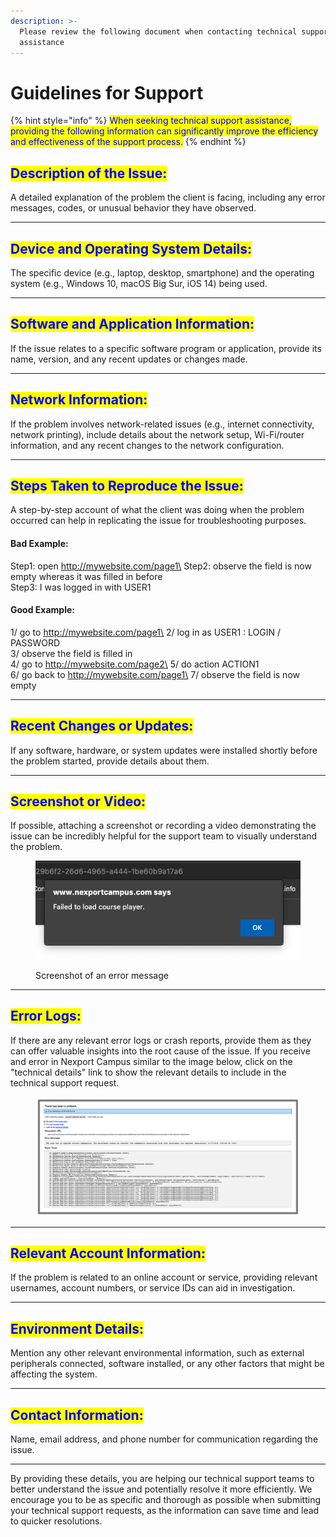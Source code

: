 ```yaml
---
description: >-
  Please review the following document when contacting technical support for
  assistance
---
```


# Guidelines for Support

{% hint style="info" %}
<mark style="color:blue;">When seeking technical support assistance, providing the following information can significantly improve the efficiency and effectiveness of the support process.</mark>
{% endhint %}

## <mark style="color:blue;">**Description of the Issue**</mark><mark style="color:blue;">:</mark>

A detailed explanation of the problem the client is facing, including any error messages, codes, or unusual behavior they have observed.

***

## <mark style="color:blue;">**Device and Operating System Details**</mark><mark style="color:blue;">:</mark>

The specific device (e.g., laptop, desktop, smartphone) and the operating system (e.g., Windows 10, macOS Big Sur, iOS 14) being used.

***

## <mark style="color:blue;">**Software and Application Information**</mark><mark style="color:blue;">:</mark>&#x20;

If the issue relates to a specific software program or application, provide its name, version, and any recent updates or changes made.

***

## <mark style="color:blue;">**Network Information**</mark><mark style="color:blue;">:</mark>&#x20;

If the problem involves network-related issues (e.g., internet connectivity, network printing), include details about the network setup, Wi-Fi/router information, and any recent changes to the network configuration.

***

## <mark style="color:blue;">**Steps Taken to Reproduce the Issue**</mark><mark style="color:blue;">:</mark>&#x20;

A step-by-step account of what the client was doing when the problem occurred can help in replicating the issue for troubleshooting purposes.

#### Bad Example: <a href="#633c" id="633c"></a>

Step1: open http://mywebsite.com/page1\
Step2: observe the field is now empty whereas it was filled in before\
Step3: I was logged in with USER1

#### **Good Example:**

1/ go to http://mywebsite.com/page1\
2/ log in as USER1 : LOGIN / PASSWORD\
3/ observe the field is filled in\
4/ go to http://mywebsite.com/page2\
5/ do action ACTION1\
6/ go back to http://mywebsite.com/page1\
7/ observe the field is now empty

***

## <mark style="color:blue;">**Recent Changes or Updates**</mark><mark style="color:blue;">:</mark>&#x20;

If any software, hardware, or system updates were installed shortly before the problem started, provide details about them.

***

## <mark style="color:blue;">**Screenshot or Video**</mark><mark style="color:blue;">:</mark>&#x20;

If possible, attaching a screenshot or recording a video demonstrating the issue can be incredibly helpful for the support team to visually understand the problem.

<figure><img src="../.gitbook/assets/Screen Shot 2022-09-06 at 8.55.51 AM.png" alt=""><figcaption><p>Screenshot of an error message</p></figcaption></figure>

***

## <mark style="color:blue;">**Error Logs**</mark><mark style="color:blue;">:</mark>&#x20;

If there are any relevant error logs or crash reports, provide them as they can offer valuable insights into the root cause of the issue. If you receive and error in Nexport Campus similar to the image below, click on the "technical details" link to show the relevant details to include in the technical support request.

<figure><img src="../.gitbook/assets/Screenshot 2022-11-30 at 3.14.36 PM.png" alt=""><figcaption></figcaption></figure>

***

## <mark style="color:blue;">**Relevant Account Information**</mark><mark style="color:blue;">:</mark>&#x20;

If the problem is related to an online account or service, providing relevant usernames, account numbers, or service IDs can aid in investigation.

***

## <mark style="color:blue;">**Environment Details**</mark><mark style="color:blue;">:</mark>&#x20;

Mention any other relevant environmental information, such as external peripherals connected, software installed, or any other factors that might be affecting the system.

***

## <mark style="color:blue;">**Contact Information**</mark><mark style="color:blue;">:</mark>&#x20;

Name, email address, and phone number for communication regarding the issue.

***

By providing these details, you are helping our technical support teams to better understand the issue and potentially resolve it more efficiently. We encourage you to be as specific and thorough as possible when submitting your technical support requests, as the information can save time and lead to quicker resolutions.
